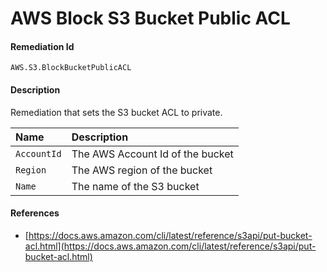 # AWS Block S3 Bucket Public ACL

#### Remediation Id

`AWS.S3.BlockBucketPublicACL`

#### Description

Remediation that sets the S3 bucket ACL to private.

| Name        | Description                      |
| :---------- | :------------------------------- |
| `AccountId` | The AWS Account Id of the bucket |
| `Region`    | The AWS region of the bucket     |
| `Name`      | The name of the S3 bucket        |

#### References

- [https://docs.aws.amazon.com/cli/latest/reference/s3api/put-bucket-acl.html](https://docs.aws.amazon.com/cli/latest/reference/s3api/put-bucket-acl.html)
